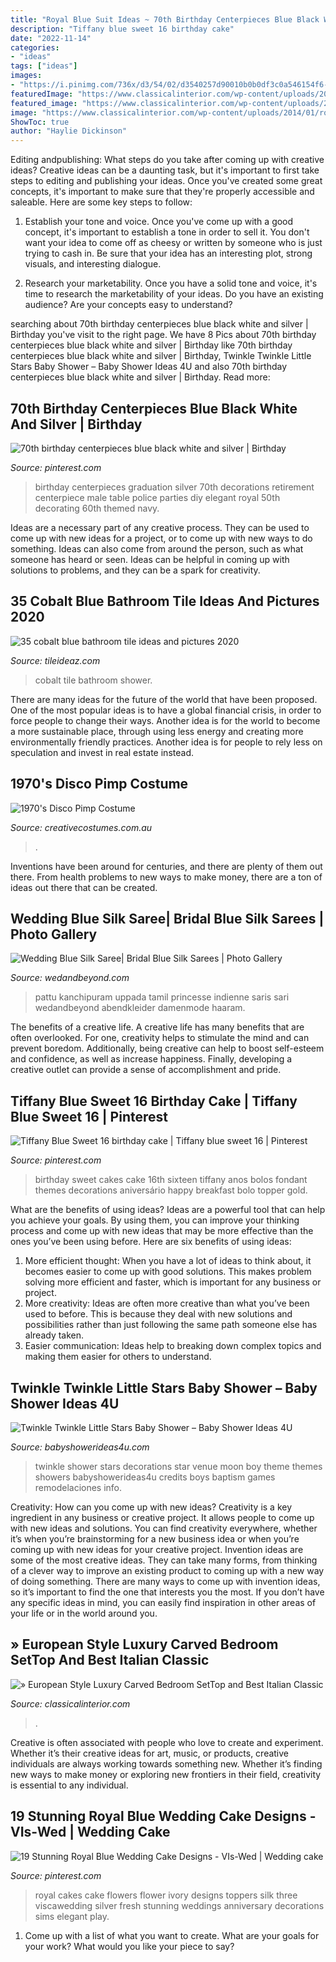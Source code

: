 ```yaml
---
title: "Royal Blue Suit Ideas ~ 70th Birthday Centerpieces Blue Black White And Silver"
description: "Tiffany blue sweet 16 birthday cake"
date: "2022-11-14"
categories:
- "ideas"
tags: ["ideas"]
images:
- "https://i.pinimg.com/736x/d3/54/02/d3540257d90010b0b0df3c0a546154f6--th-birthday-diy-birthday-centerpieces.jpg"
featuredImage: "https://www.classicalinterior.com/wp-content/uploads/2014/01/royal-suite-700x450.jpg"
featured_image: "https://www.classicalinterior.com/wp-content/uploads/2014/01/royal-suite-700x450.jpg"
image: "https://www.classicalinterior.com/wp-content/uploads/2014/01/royal-suite-700x450.jpg"
ShowToc: true
author: "Haylie Dickinson"
---
```



Editing andpublishing: What steps do you take after coming up with creative ideas?
Creative ideas can be a daunting task, but it's important to first take steps to editing and publishing your ideas. Once you've created some great concepts, it's important to make sure that they're properly accessible and saleable. Here are some key steps to follow:
1. Establish your tone and voice. Once you've come up with a good concept, it's important to establish a tone in order to sell it. You don't want your idea to come off as cheesy or written by someone who is just trying to cash in. Be sure that your idea has an interesting plot, strong visuals, and interesting dialogue.

2. Research your marketability. Once you have a solid tone and voice, it's time to research the marketability of your ideas. Do you have an existing audience? Are your concepts easy to understand?

	

		
searching about 70th birthday centerpieces blue black white and silver | Birthday you've visit to the right page. We have 8 Pics about 70th birthday centerpieces blue black white and silver | Birthday like 70th birthday centerpieces blue black white and silver | Birthday, Twinkle Twinkle Little Stars Baby Shower – Baby Shower Ideas 4U and also 70th birthday centerpieces blue black white and silver | Birthday. Read more:
		
    
## 70th Birthday Centerpieces Blue Black White And Silver | Birthday

<img loading=lazy src="https://i.pinimg.com/736x/d3/54/02/d3540257d90010b0b0df3c0a546154f6--th-birthday-diy-birthday-centerpieces.jpg" onerror="this.onerror=null;this.src='https://tse4.mm.bing.net/th?id=OIP.7qPXWhv1HZ2-Mnq9-X7SxAHaJ3&amp;pid=15.1';" alt="70th birthday centerpieces blue black white and silver | Birthday">

_Source: pinterest.com_

>birthday centerpieces graduation silver 70th decorations retirement centerpiece male table police parties diy elegant royal 50th decorating 60th themed navy. 

	

Ideas are a necessary part of any creative process. They can be used to come up with new ideas for a project, or to come up with new ways to do something. Ideas can also come from around the person, such as what someone has heard or seen. Ideas can be helpful in coming up with solutions to problems, and they can be a spark for creativity.

    
## 35 Cobalt Blue Bathroom Tile Ideas And Pictures 2020

<img loading=lazy src="https://www.tileideaz.com/wp-content/uploads/2015/03/cobalt_blue_bathroom_tile_11.jpg" onerror="this.onerror=null;this.src='https://tse3.mm.bing.net/th?id=OIP.eLlBognW0qHu06pFjD0X3QHaJZ&amp;pid=15.1';" alt="35 cobalt blue bathroom tile ideas and pictures 2020">

_Source: tileideaz.com_

>cobalt tile bathroom shower. 

	

There are many ideas for the future of the world that have been proposed. One of the most popular ideas is to have a global financial crisis, in order to force people to change their ways. Another idea is for the world to become a more sustainable place, through using less energy and creating more environmentally friendly practices. Another idea is for people to rely less on speculation and invest in real estate instead.

    
## 1970&#039;s Disco Pimp Costume

<img loading=lazy src="https://www.creativecostumes.com.au/wp-content/uploads/2014/07/RWP_146_web-768x1024.jpg" onerror="this.onerror=null;this.src='https://tse2.mm.bing.net/th?id=OIP.ZNETNkE0MwnnYnFCvlRU5wHaJ4&amp;pid=15.1';" alt="1970&#039;s Disco Pimp Costume">

_Source: creativecostumes.com.au_

>. 

	

Inventions have been around for centuries, and there are plenty of them out there. From health problems to new ways to make money, there are a ton of ideas out there that can be created.

    
## Wedding Blue Silk Saree| Bridal Blue Silk Sarees | Photo Gallery

<img loading=lazy src="https://www.wedandbeyond.com/images/photo_gallery/category-images/15-17105022jpg.jpg" onerror="this.onerror=null;this.src='https://tse2.mm.bing.net/th?id=OIP.whs5lJnp33aYrPtdxOjfPgHaOP&amp;pid=15.1';" alt="Wedding Blue Silk Saree| Bridal Blue Silk Sarees | Photo Gallery">

_Source: wedandbeyond.com_

>pattu kanchipuram uppada tamil princesse indienne saris sari wedandbeyond abendkleider damenmode haaram. 

	

The benefits of a creative life.
A creative life has many benefits that are often overlooked. For one, creativity helps to stimulate the mind and can prevent boredom. Additionally, being creative can help to boost self-esteem and confidence, as well as increase happiness. Finally, developing a creative outlet can provide a sense of accomplishment and pride.

    
## Tiffany Blue Sweet 16 Birthday Cake | Tiffany Blue Sweet 16 | Pinterest

<img loading=lazy src="https://s-media-cache-ak0.pinimg.com/736x/59/70/4b/59704b35ffd9041c00352ed51113f8bd.jpg" onerror="this.onerror=null;this.src='https://tse2.mm.bing.net/th?id=OIP.iqL5pTX-ISIoKn5ZQo8VdgHaJ3&amp;pid=15.1';" alt="Tiffany Blue Sweet 16 birthday cake | Tiffany blue sweet 16 | Pinterest">

_Source: pinterest.com_

>birthday sweet cakes cake 16th sixteen tiffany anos bolos fondant themes decorations aniversário happy breakfast bolo topper gold. 

	

What are the benefits of using ideas?
Ideas are a powerful tool that can help you achieve your goals. By using them, you can improve your thinking process and come up with new ideas that may be more effective than the ones you’ve been using before. Here are six benefits of using ideas: 
1. More efficient thought: When you have a lot of ideas to think about, it becomes easier to come up with good solutions. This makes problem solving more efficient and faster, which is important for any business or project. 
2. More creativity: Ideas are often more creative than what you’ve been used to before. This is because they deal with new solutions and possibilities rather than just following the same path someone else has already taken. 
3. Easier communication: Ideas help to breaking down complex topics and making them easier for others to understand.

    
## Twinkle Twinkle Little Stars Baby Shower – Baby Shower Ideas 4U

<img loading=lazy src="https://babyshowerideas4u.com/wp-content/uploads/2017/06/Twinkle-Twinkle-Little-Stars-Shower-Venue-600x800.jpg" onerror="this.onerror=null;this.src='https://tse2.mm.bing.net/th?id=OIP.GX8yNNk4enp8zcdWVkZGDQHaJ4&amp;pid=15.1';" alt="Twinkle Twinkle Little Stars Baby Shower – Baby Shower Ideas 4U">

_Source: babyshowerideas4u.com_

>twinkle shower stars decorations star venue moon boy theme themes showers babyshowerideas4u credits boys baptism games remodelaciones info. 

	

Creativity: How can you come up with new ideas?
Creativity is a key ingredient in any business or creative project. It allows people to come up with new ideas and solutions. You can find creativity everywhere, whether it’s when you’re brainstorming for a new business idea or when you’re coming up with new ideas for your creative project.
Invention ideas are some of the most creative ideas. They can take many forms, from thinking of a clever way to improve an existing product to coming up with a new way of doing something. There are many ways to come up with invention ideas, so it’s important to find the one that interests you the most. If you don’t have any specific ideas in mind, you can easily find inspiration in other areas of your life or in the world around you.

    
## » European Style Luxury Carved Bedroom SetTop And Best Italian Classic

<img loading=lazy src="https://www.classicalinterior.com/wp-content/uploads/2014/01/royal-suite-700x450.jpg" onerror="this.onerror=null;this.src='https://tse1.mm.bing.net/th?id=OIP.de2n3AqzDV5Up6_Y-OnaLQHaEw&amp;pid=15.1';" alt="» European Style Luxury Carved Bedroom SetTop and Best Italian Classic">

_Source: classicalinterior.com_

>. 

	

Creative is often associated with people who love to create and experiment. Whether it’s their creative ideas for art, music, or products, creative individuals are always working towards something new. Whether it’s finding new ways to make money or exploring new frontiers in their field, creativity is essential to any individual.

    
## 19 Stunning Royal Blue Wedding Cake Designs - VIs-Wed | Wedding Cake

<img loading=lazy src="https://i.pinimg.com/736x/a6/75/64/a67564367eb389b9bdebee9717ac8289.jpg" onerror="this.onerror=null;this.src='https://tse3.mm.bing.net/th?id=OIP.Jn3OirUG_lSOmgrdjnaNRAHaJ3&amp;pid=15.1';" alt="19 Stunning Royal Blue Wedding Cake Designs - VIs-Wed | Wedding cake">

_Source: pinterest.com_

>royal cakes cake flowers flower ivory designs toppers silk three viscawedding silver fresh stunning weddings anniversary decorations sims elegant play. 

	

1. Come up with a list of what you want to create. What are your goals for your work? What would you like your piece to say? 

